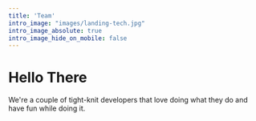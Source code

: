 ```yaml
---
title: 'Team'
intro_image: "images/landing-tech.jpg"
intro_image_absolute: true
intro_image_hide_on_mobile: false
---
```


# Hello There

We're a couple of tight-knit developers that love doing what they do and have fun while doing it.
